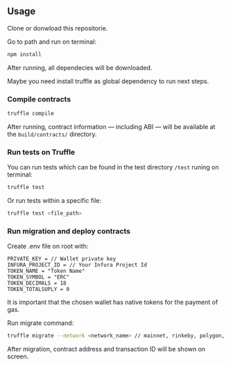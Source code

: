 

## Usage

Clone or donwload this repositorie.

Go to path and run on terminal:

```sh
npm install
```
After running, all dependecies will be downloaded.

Maybe you need install truffle as global dependency to run next steps.

### Compile contracts

```sh
truffle compile
```

After running, contract information &mdash; including ABI &mdash; will be available at the `build/contracts/` directory.

### Run tests on Truffle

You can run tests which can be found in the test directory `/test` runing on terminal:

```sh
truffle test
```

Or run tests within a specific file:

```sh
truffle test <file_path>
```

### Run migration and deploy contracts

Create .env file on root with:

```
PRIVATE_KEY = // Wallet private key
INFURA_PROJECT_ID = // Your Infura Project Id
TOKEN_NAME = "Token Name"
TOKEN_SYMBOL = "ERC"
TOKEN_DECIMALS = 18
TOKEN_TOTALSUPLY = 0
```

It is important that the chosen wallet has native tokens for the payment of gas.

Run migrate command:

```sh
truffle migrate --network <network_name> // mainnet, rinkeby, polygon, mumbai...
```

After migration, contract address and transaction ID will be shown on screen.

